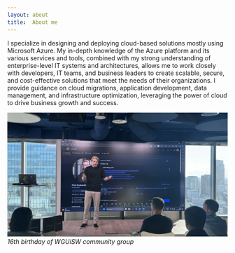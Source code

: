 ```yaml
---
layout: about 
title:  About me
---
```

I specialize in designing and deploying cloud-based solutions mostly using Microsoft Azure. My in-depth knowledge of the Azure platform and its various services and tools, combined with my strong understanding of enterprise-level IT systems and architectures, allows me to work closely with developers, IT teams, and business leaders to create scalable, secure, and cost-effective solutions that meet the needs of their organizations. I provide guidance on cloud migrations, application development, data management, and infrastructure optimization, leveraging the power of cloud to drive business growth and success.

![Me speaking at the community meetup](/assets/img/about-me.webp)
*16th birthday of WGUiSW community group*